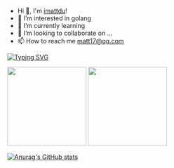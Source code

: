 - Hi 👋, I'm [imattdu](https://github.com/imattdu)!
- 👀 I’m interested in golang
- 🌱 I’m currently learning 
- 💞️ I’m looking to collaborate on ...
- 📫 How to reach me matt17@qq.com
<!-- ![Github Stats](https://github-readme-stats.vercel.app/api?username=imattdu&show_icons=true)
 -->
[![Typing SVG](https://readme-typing-svg.herokuapp.com?lines=matt)](https://git.io/typing-svg)

<a href="https://github.com/imattdu"><img src="https://github-readme-stats.vercel.app/api?username=imattdu&count_private=true&show_icons=true" height="180" /></a> <a href="https://github.com/imattdu"><img src="https://github-readme-stats.vercel.app/api/top-langs/?username=imattdu&langs_count=8&hide=html,css&layout=compact" height="180" /></a>



<!---
<div align="center">
    <img src="https://activity-graph.herokuapp.com/graph?username=imattdu&theme=minimal" />
</div>
--->

<!---
matt17du/matt17du is a ✨ special ✨ repository because its `README.md` (this file) appears on your GitHub profile.
You can click the Preview link to take a look at your changes.

- 👋 Hi, I’m @matt
- 👀 I’m interested in java
- 🌱 I’m currently learning 
- 💞️ I’m looking to collaborate on ...
- 📫 How to reach me ...
--->



[![Anurag's GitHub stats](https://github-readme-stats.vercel.app/api?username=imattdu)](https://github.com/anuraghazra/github-readme-stats)
